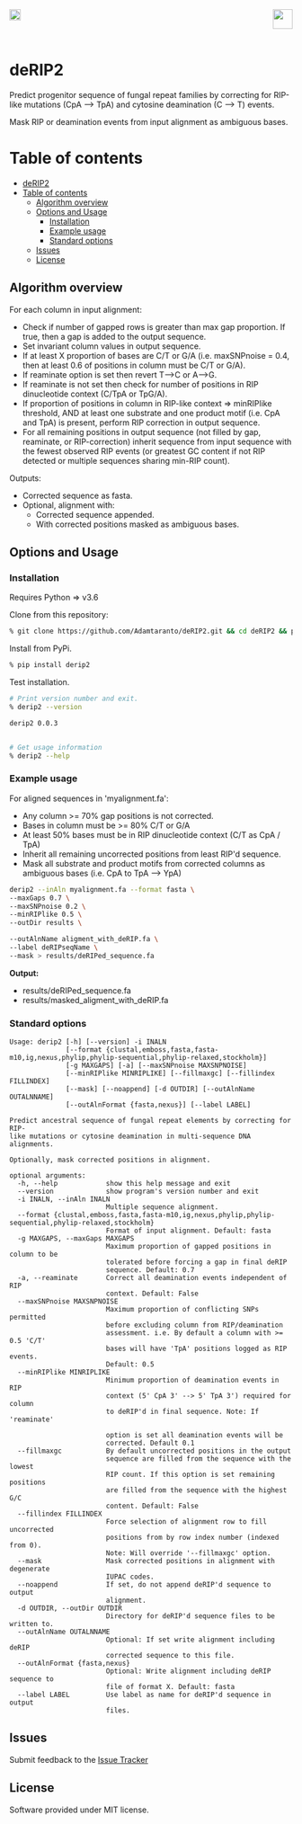 <a href="https://opensource.org/licenses/MIT">
  <img src="https://img.shields.io/badge/License-MIT-yellow.svg" align="left" height="20"/>
</a> 

<a href="https://gitpod.io/#https://github.com/adamtaranto/deRIP2">
  <img src="https://gitpod.io/button/open-in-gitpod.svg" align="right" height="35"/>
</a> 

<br clear="right"/>
<br clear="left"/>

# deRIP2

Predict progenitor sequence of fungal repeat families by correcting for RIP-like mutations 
(CpA --> TpA) and cytosine deamination (C --> T) events.

Mask RIP or deamination events from input alignment as ambiguous bases.

# Table of contents
- [deRIP2](#derip2)
- [Table of contents](#table-of-contents)
  - [Algorithm overview](#algorithm-overview)
  - [Options and Usage](#options-and-usage)
    - [Installation](#installation)
    - [Example usage](#example-usage)
    - [Standard options](#standard-options)
  - [Issues](#issues)
  - [License](#license)

## Algorithm overview

For each column in input alignment:
  - Check if number of gapped rows is greater than max gap proportion. If true, then a gap is added to the output sequence.
  - Set invariant column values in output sequence.
  - If at least X proportion of bases are C/T or G/A (i.e. maxSNPnoise = 0.4, then at least 0.6 of positions in column must be C/T or G/A).
  - If reaminate option is set then revert T-->C or A-->G.
  - If reaminate is not set then check for number of positions in RIP dinucleotide context (C/TpA or TpG/A).
  - If proportion of positions in column in RIP-like context => minRIPlike threshold, AND at least one substrate and one product motif (i.e. CpA and TpA) is present, perform RIP correction in output sequence.
  - For all remaining positions in output sequence (not filled by gap, reaminate, or RIP-correction) inherit sequence from input sequence with the fewest observed RIP events (or greatest GC content if not RIP detected or multiple sequences sharing min-RIP count).

Outputs:
  - Corrected sequence as fasta.
  - Optional, alignment with: 
    - Corrected sequence appended.
    - With corrected positions masked as ambiguous bases.

  

## Options and Usage

### Installation

Requires Python => v3.6

Clone from this repository:

```bash
% git clone https://github.com/Adamtaranto/deRIP2.git && cd deRIP2 && pip install -e .
```

Install from PyPi.

```bash
% pip install derip2
```

Test installation.

```bash
# Print version number and exit.
% derip2 --version

derip2 0.0.3


# Get usage information
% derip2 --help
```

### Example usage

For aligned sequences in 'myalignment.fa':
  - Any column >= 70% gap positions is not corrected.
  - Bases in column must be >= 80% C/T or G/A 
  - At least 50% bases must be in RIP dinucleotide context (C/T as CpA / TpA)
  - Inherit all remaining uncorrected positions from least RIP'd sequence.
  - Mask all substrate and product motifs from corrected columns as ambiguous bases (i.e. CpA to TpA --> YpA)

```bash
derip2 --inAln myalignment.fa --format fasta \
--maxGaps 0.7 \
--maxSNPnoise 0.2 \
--minRIPlike 0.5 \
--outDir results \

--outAlnName aligment_with_deRIP.fa \
--label deRIPseqName \
--mask > results/deRIPed_sequence.fa
```

**Output:**  
  - results/deRIPed_sequence.fa
  - results/masked_aligment_with_deRIP.fa

### Standard options

```
Usage: derip2 [-h] [--version] -i INALN
              [--format {clustal,emboss,fasta,fasta-m10,ig,nexus,phylip,phylip-sequential,phylip-relaxed,stockholm}]
              [-g MAXGAPS] [-a] [--maxSNPnoise MAXSNPNOISE]
              [--minRIPlike MINRIPLIKE] [--fillmaxgc] [--fillindex FILLINDEX]
              [--mask] [--noappend] [-d OUTDIR] [--outAlnName OUTALNNAME]
              [--outAlnFormat {fasta,nexus}] [--label LABEL]

Predict ancestral sequence of fungal repeat elements by correcting for RIP-
like mutations or cytosine deamination in multi-sequence DNA alignments.

Optionally, mask corrected positions in alignment.

optional arguments:
  -h, --help            show this help message and exit
  --version             show program's version number and exit
  -i INALN, --inAln INALN
                        Multiple sequence alignment.
  --format {clustal,emboss,fasta,fasta-m10,ig,nexus,phylip,phylip-sequential,phylip-relaxed,stockholm}
                        Format of input alignment. Default: fasta
  -g MAXGAPS, --maxGaps MAXGAPS
                        Maximum proportion of gapped positions in column to be
                        tolerated before forcing a gap in final deRIP
                        sequence. Default: 0.7
  -a, --reaminate       Correct all deamination events independent of RIP
                        context. Default: False
  --maxSNPnoise MAXSNPNOISE
                        Maximum proportion of conflicting SNPs permitted
                        before excluding column from RIP/deamination
                        assessment. i.e. By default a column with >= 0.5 'C/T'
                        bases will have 'TpA' positions logged as RIP events.
                        Default: 0.5
  --minRIPlike MINRIPLIKE
                        Minimum proportion of deamination events in RIP
                        context (5' CpA 3' --> 5' TpA 3') required for column
                        to deRIP'd in final sequence. Note: If 'reaminate'

                        option is set all deamination events will be
                        corrected. Default 0.1
  --fillmaxgc           By default uncorrected positions in the output
                        sequence are filled from the sequence with the lowest
                        RIP count. If this option is set remaining positions
                        are filled from the sequence with the highest G/C
                        content. Default: False
  --fillindex FILLINDEX
                        Force selection of alignment row to fill uncorrected
                        positions from by row index number (indexed from 0).
                        Note: Will override '--fillmaxgc' option.
  --mask                Mask corrected positions in alignment with degenerate
                        IUPAC codes.
  --noappend            If set, do not append deRIP'd sequence to output
                        alignment.
  -d OUTDIR, --outDir OUTDIR
                        Directory for deRIP'd sequence files to be written to.
  --outAlnName OUTALNNAME
                        Optional: If set write alignment including deRIP
                        corrected sequence to this file.
  --outAlnFormat {fasta,nexus}
                        Optional: Write alignment including deRIP sequence to
                        file of format X. Default: fasta
  --label LABEL         Use label as name for deRIP'd sequence in output
                        files.
```

## Issues
Submit feedback to the [Issue Tracker](https://github.com/Adamtaranto/deRIP2/issues)

## License
Software provided under MIT license.